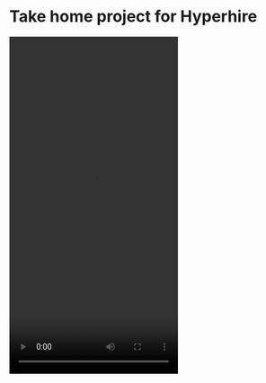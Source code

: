 # Take home project for Hyperhire

<video width="300" height="600" controls>
  <source src="Hyperhire/Video-Demo.mov" type="video/mp4">
</video>
